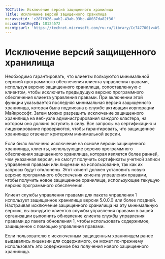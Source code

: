 ```yaml
---
TOCTitle: Исключение версий защищенного хранилища
Title: Исключение версий защищенного хранилища
ms:assetid: 'e287f026-aab2-43ab-93bc-48087da82f36'
ms:contentKeyID: 18124572
ms:mtpsurl: 'https://technet.microsoft.com/ru-ru/library/Cc747700(v=WS.10)'
---
```


Исключение версий защищенного хранилища
=======================================

Необходимо гарантировать, что клиенты пользуются минимальной версией программного обеспечения клиента управления правами, используя версию защищенного хранилища, сопоставленную с клиентом, чтобы исключить предыдущую версию программного обеспечения клиента управления правами. При включении этой функции указывается последняя минимальная версия защищенного хранилища, которая была подписана в службе активации корпорации Майкрософт. Затем можно разрешить исключение защищенного хранилища на веб-узле администрирования каждого кластера, на котором оно должно вступить в силу. Все запросы на сертификацию и лицензирование проверяются, чтобы гарантировать, что защищенное хранилище отвечает критериям минимальной версии.

Если было включено исключение на основе версии защищенного хранилища, клиенты, использующие версию программного обеспечения защищенного хранилища, которая является более ранней, чем указанная версия, не смогут получить сертификаты учетной записи управления правами или лицензии на использование, так как их запросы будут отклонены. Этот клиент должен установить новую версию программного обеспечения клиента управления правами, чтобы получить новое защищенное хранилище, использующее текущую версию программного обеспечения.

Клиент службы управления правами для пакета управления 1 использует защищенное хранилище версии 5.0.0.0 или более поздней. Настраивая исключение защищенного хранилища на эту минимальную версию, вы вынудите клиентов службы управления правами в вашей организации выполнить обновление клиента службы управления правами до пакета обновления 1, чтобы использовать содержимое, защищенное с помощью управления правами.

Если пользователю с исключенным защищенным хранилищем ранее выдавались лицензии для содержимого, он может по-прежнему использовать это содержимое без получения нового защищенного хранилища.
